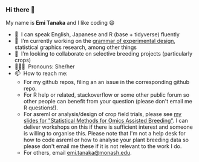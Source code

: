 ### Hi there 👋

My name is **Emi Tanaka** and I like coding 😄

* 💬 &nbsp;I can speak English, Japanese and R (base + tidyverse) fluently
* 🔭 &nbsp;I’m currently working on the [grammar of experimental design](https://github.com/emitanaka/edibble), statistical graphics research, among other things
* 🌱 &nbsp;I’m looking to collaborate on selective breeding projects (particularly crops)
* 👩🏻‍💻 &nbsp;Pronouns: She/her
* 📫 &nbsp;How to reach me: 
  * For my github repos, filing an an issue in the corresponding github repo.
  * For R help or related, stackoverflow or some other public forum so other people can benefit from your question (please don't email me R questions!).
  * For asreml or analysis/design of crop field trials, please see [my slides for "Statistical Methods for Omics Assisted Breeding"](https://emitanaka.org/workshop/). I can deliver workshops on this if there is sufficient interest and someone is willing to organise this. Please note that I'm not a help desk for how to code asreml or how to analyse your plant breeding data so please don't email me these if it is not relevant to the work I do. 
  * For others, email emi.tanaka@monash.edu.
